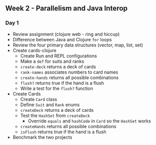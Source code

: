 ## Week 2 - Parallelism and Java Interop

### Day 1

* Review assignment (clojure web - ring and hiccup)
* Difference between Java and Clojure `for` loops
* Review the four primary data structures (vector, map, list, set)
* Create cards-clojure
  * Create Run and REPL configurations
  * Make a `def` for suits and ranks
  * `create-deck` returns a deck of cards
  * `rank-names` associates numbers to card names
  * `create-hands` returns all possible combinations
  * `flush?` returns true if the hand is a flush
  * Write a test for the `flush?` function
* Create Cards
  * Create `Card` class
  * Define `Suit` and `Rank` enums
  * `createDeck` returns a deck of cards
  * Test the `HashSet` from `createDeck`
    * Override `equals` and `hashCode` in `Card` so the `HashSet` works
  * `createHands` returns all possible combinations
  * `isFlush` returns true if the hand is a flush
* Benchmark the two projects
